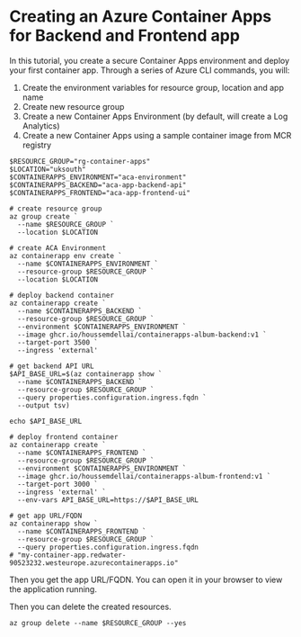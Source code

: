 # Creating an Azure Container Apps for Backend and Frontend app

In this tutorial, you create a secure Container Apps environment and deploy your first container app.
Through a series of Azure CLI commands, you will:
1. Create the environment variables for resource group, location and app name
2. Create new resource group
3. Create a new Container Apps Environment (by default, will create a Log Analytics)
4. Create a new Container Apps using a sample container image from MCR registry


```shell
$RESOURCE_GROUP="rg-container-apps"
$LOCATION="uksouth"
$CONTAINERAPPS_ENVIRONMENT="aca-environment"
$CONTAINERAPPS_BACKEND="aca-app-backend-api"
$CONTAINERAPPS_FRONTEND="aca-app-frontend-ui"

# create resource group
az group create `
  --name $RESOURCE_GROUP `
  --location $LOCATION

# create ACA Environment
az containerapp env create `
  --name $CONTAINERAPPS_ENVIRONMENT `
  --resource-group $RESOURCE_GROUP `
  --location $LOCATION

# deploy backend container
az containerapp create `
  --name $CONTAINERAPPS_BACKEND `
  --resource-group $RESOURCE_GROUP `
  --environment $CONTAINERAPPS_ENVIRONMENT `
  --image ghcr.io/houssemdellai/containerapps-album-backend:v1 `
  --target-port 3500 `
  --ingress 'external'

# get backend API URL
$API_BASE_URL=$(az containerapp show `
  --name $CONTAINERAPPS_BACKEND `
  --resource-group $RESOURCE_GROUP `
  --query properties.configuration.ingress.fqdn `
  --output tsv)

echo $API_BASE_URL

# deploy frontend container
az containerapp create `
  --name $CONTAINERAPPS_FRONTEND `
  --resource-group $RESOURCE_GROUP `
  --environment $CONTAINERAPPS_ENVIRONMENT `
  --image ghcr.io/houssemdellai/containerapps-album-frontend:v1 `
  --target-port 3000 `
  --ingress 'external' `
  --env-vars API_BASE_URL=https://$API_BASE_URL

# get app URL/FQDN
az containerapp show `
  --name $CONTAINERAPPS_FRONTEND `
  --resource-group $RESOURCE_GROUP `
  --query properties.configuration.ingress.fqdn
# "my-container-app.redwater-90523232.westeurope.azurecontainerapps.io"
```

Then you get the app URL/FQDN. You can open it in your browser to view the application running.

Then you can delete the created resources.

```shell
az group delete --name $RESOURCE_GROUP --yes
```

